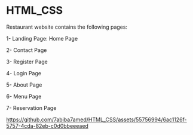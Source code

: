 # HTML_CSS
Restaurant website contains the following pages: 

1- Landing Page: Home Page

2- Contact Page

3- Register Page

4- Login Page

5- About Page

6- Menu Page

7- Reservation Page

https://github.com/7abiba7amed/HTML_CSS/assets/55756994/6ac1126f-5757-4cda-82eb-c0d0bbeeeaed




